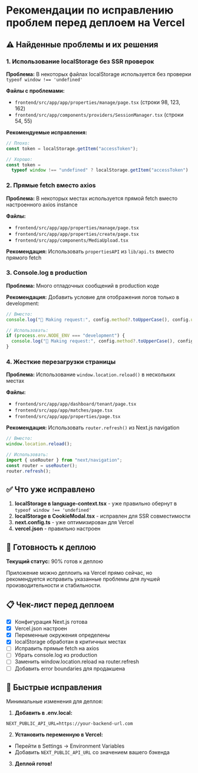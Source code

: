 # Рекомендации по исправлению проблем перед деплоем на Vercel

## ⚠️ Найденные проблемы и их решения

### 1. Использование localStorage без SSR проверок

**Проблема:** В некоторых файлах localStorage используется без проверки `typeof window !== 'undefined'`

**Файлы с проблемами:**

- `frontend/src/app/app/properties/manage/page.tsx` (строки 98, 123, 162)
- `frontend/src/app/components/providers/SessionManager.tsx` (строки 54, 55)

**Рекомендуемые исправления:**

```typescript
// Плохо:
const token = localStorage.getItem("accessToken");

// Хорошо:
const token =
  typeof window !== "undefined" ? localStorage.getItem("accessToken") : null;
```

### 2. Прямые fetch вместо axios

**Проблема:** В некоторых местах используется прямой fetch вместо настроенного axios instance

**Файлы:**

- `frontend/src/app/app/properties/manage/page.tsx`
- `frontend/src/app/app/properties/create/page.tsx`
- `frontend/src/app/components/MediaUpload.tsx`

**Рекомендация:** Использовать `propertiesAPI` из `lib/api.ts` вместо прямого fetch

### 3. Console.log в production

**Проблема:** Много отладочных сообщений в production коде

**Рекомендация:** Добавить условие для отображения логов только в development:

```typescript
// Вместо:
console.log("🚀 Making request:", config.method?.toUpperCase(), config.url);

// Использовать:
if (process.env.NODE_ENV === "development") {
  console.log("🚀 Making request:", config.method?.toUpperCase(), config.url);
}
```

### 4. Жесткие перезагрузки страницы

**Проблема:** Использование `window.location.reload()` в нескольких местах

**Файлы:**

- `frontend/src/app/app/dashboard/tenant/page.tsx`
- `frontend/src/app/app/matches/page.tsx`
- `frontend/src/app/app/properties/page.tsx`

**Рекомендация:** Использовать `router.refresh()` из Next.js navigation

```typescript
// Вместо:
window.location.reload();

// Использовать:
import { useRouter } from "next/navigation";
const router = useRouter();
router.refresh();
```

## ✅ Что уже исправлено

1. **localStorage в language-context.tsx** - уже правильно обернут в `typeof window !== 'undefined'`
2. **localStorage в CookieModal.tsx** - исправлен для SSR совместимости
3. **next.config.ts** - уже оптимизирован для Vercel
4. **vercel.json** - правильно настроен

## 🚀 Готовность к деплою

**Текущий статус:** 90% готов к деплою

Приложение можно деплоить на Vercel прямо сейчас, но рекомендуется исправить указанные проблемы для лучшей производительности и стабильности.

## 📋 Чек-лист перед деплоем

- [x] Конфигурация Next.js готова
- [x] Vercel.json настроен
- [x] Переменные окружения определены
- [x] localStorage обработан в критичных местах
- [ ] Исправить прямые fetch на axios
- [ ] Убрать console.log из production
- [ ] Заменить window.location.reload на router.refresh
- [ ] Добавить error boundaries для продакшена

## 🔧 Быстрые исправления

Минимальные изменения для деплоя:

1. **Добавить в .env.local:**

```
NEXT_PUBLIC_API_URL=https://your-backend-url.com
```

2. **Установить переменную в Vercel:**

- Перейти в Settings → Environment Variables
- Добавить `NEXT_PUBLIC_API_URL` со значением вашего бэкенда

3. **Деплой готов!**
